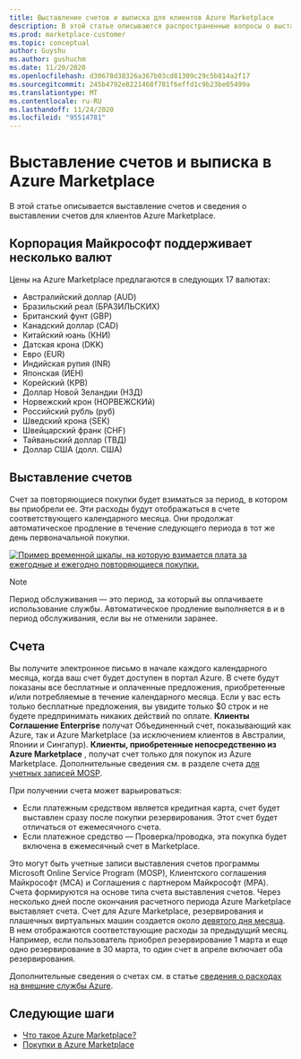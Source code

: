 ```yaml
---
title: Выставление счетов и выписка для клиентов Azure Marketplace
description: В этой статье описываются распространенные вопросы о выставлении счетов и выписках для клиентов Azure Marketplace.
ms.prod: marketplace-customer
ms.topic: conceptual
author: Guyshu
ms.author: gushuchm
ms.date: 11/20/2020
ms.openlocfilehash: d30678d38326a367b03cd81309c29c5b814a2f17
ms.sourcegitcommit: 245b4792e8221468f781f6effd1c9b23be05499a
ms.translationtype: MT
ms.contentlocale: ru-RU
ms.lasthandoff: 11/24/2020
ms.locfileid: "95514781"
---
```

# <a name="azure-marketplace-billing-and-invoicing"></a>Выставление счетов и выписка в Azure Marketplace

В этой статье описывается выставление счетов и сведения о выставлении счетов для клиентов Azure Marketplace.

## <a name="microsoft-supports-multiple-currencies"></a>Корпорация Майкрософт поддерживает несколько валют

Цены на Azure Marketplace предлагаются в следующих 17 валютах:

- Австралийский доллар (AUD)
- Бразильский реал (БРАЗИЛЬСКИХ)
- Британский фунт (GBP)
- Канадский доллар (CAD)
- Китайский юань (КНИ)
- Датская крона (DKK)
- Евро (EUR)
- Индийская рупия (INR)
- Японская (ИЕН)
- Корейский (КРВ)
- Доллар Новой Зеландии (НЗД)
- Норвежский крон (НОРВЕЖСКИй)
- Российский рубль (руб)
- Шведский крона (SEK)
- Швейцарский франк (CHF)
- Тайваньский доллар (ТВД)
- Доллар США (долл. США)

## <a name="billing"></a>Выставление счетов

Счет за повторяющиеся покупки будет взиматься за период, в котором вы приобрели ее. Эти расходы будут отображаться в счете соответствующего календарного месяца. Они продолжат автоматическое продление в течение следующего периода в тот же день первоначальной покупки.

[![Пример временной шкалы, на которую взимается плата за ежегодные и ежегодно повторяющиеся покупки.](media/billing/billing-charges-recurring.png)](media/billing/billing-charges-recurring.png#lightbox)

>[!NOTE]
> Период обслуживания — это период, за который вы оплачиваете использование службы. Автоматическое продление выполняется в и в период обслуживания, если вы не отменили заранее.

## <a name="invoices"></a>Счета

Вы получите электронное письмо в начале каждого календарного месяца, когда ваш счет будет доступен в портал Azure. В счете будут показаны все бесплатные и оплаченные предложения, приобретенные и/или потребляемые в течение календарного месяца. Если у вас есть только бесплатные предложения, вы увидите только $0 строк и не будете предпринимать никаких действий по оплате. **Клиенты Соглашение Enterprise** получат Объединенный счет, показывающий как Azure, так и Azure Marketplace (за исключением клиентов в Австралии, Японии и Сингапур). **Клиенты, приобретенные непосредственно из Azure Marketplace** , получат счет только для покупок из Azure Marketplace. Дополнительные сведения см. в разделе счета [для учетных записей MOSP](/azure/cost-management-billing/understand/download-azure-invoice#invoices-for-mosp-billing-accounts).

При получении счета может варьироваться:

- Если платежным средством является кредитная карта, счет будет выставлен сразу после покупки резервирования. Этот счет будет отличаться от ежемесячного счета.
- Если платежное средство — Проверка/проводка, эта покупка будет включена в ежемесячный счет в Marketplace.

Это могут быть учетные записи выставления счетов программы Microsoft Online Service Program (MOSP), Клиентского соглашения Майкрософт (MCA) и Соглашения с партнером Майкрософт (MPA). Счета формируются на основе типа счета выставления счетов. Через несколько дней после окончания расчетного периода Azure Marketplace выставляет счета. Счет для Azure Marketplace, резервирования и плашечных виртуальных машин создается около [девятого дня месяца](/azure/cost-management-billing/understand/download-azure-invoice#invoices-for-mosp-billing-accounts). В нем отображаются соответствующие расходы за предыдущий месяц. Например, если пользователь приобрел резервирование 1 марта и еще одно резервирование в 30 марта, то один счет в апреле включает оба резервирования.

Дополнительные сведения о счетах см. в статье [сведения о расходах на внешние службы Azure](/azure/cost-management-billing/understand/understand-azure-marketplace-charges).

## <a name="next-steps"></a>Следующие шаги

- [Что такое Azure Marketplace?](azure-marketplace-overview.md)
- [Покупки в Azure Marketplace](azure-purchasing-invoicing.md)
